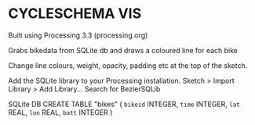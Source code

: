 CYCLESCHEMA VIS
=======

Built using Processing 3.3 (processing.org)

Grabs bikedata from SQLite db and draws a coloured line for each bike

Change line colours, weight, opacity, padding etc at the top of the sketch.

Add the SQLite library to your Processing installation.
Sketch > Import Library > Add Library...
Search for BezierSQLib

SQLite DB
CREATE TABLE "bikes" ( `bikeid` INTEGER, `time` INTEGER, `lat` REAL, `lon` REAL, `batt` INTEGER )
